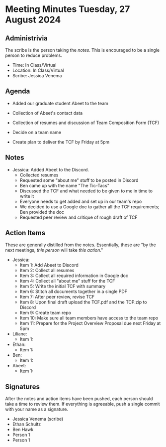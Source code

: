 # Meeting Minutes Tuesday, 27 August 2024

## Administrivia
The scribe is the person taking the _notes_. This is encouraged to be a single person to reduce problems.
* Time: In Class/Virtual
* Location: In Class/Virtual
* Scribe: Jessica Venema

## Agenda
* Added our graduate student Abeet to the team
  
* Collection of Abeet's contact data

* Collection of resumes and discussion of Team Composition Form (TCF)

* Decide on a team name

* Create plan to deliver the TCF by Friday at 5pm

## Notes
* Jessica: Added Abeet to the Discord.
	* Collected resumes
	* Requested some "about me" stuff to be posted in Discord
	* Ben came up with the name "The Tic-Tacs"
	* Discussed the TCF and what needed to be given to me in time to write it
	* Everyone needs to get added and set up in our team's repo
	* We decided to use a Google doc to gather all the TCF requirements; Ben provided the doc
	* Requested peer review and critique of rough draft of TCF

## Action Items
These are generally distilled from the notes. Essentially, these are "by the next meetings, _this person_ will take _this action_."
* Jessica: 
  * Item 1: Add Abeet to Discord
  * Item 2: Collect all resumes
  * Item 3: Collect all required information in Google doc
  * Item 4: Collect all "about me" stuff for the TCF
  * Item 5: Write the initial TCF with summary
  * Item 6: Stitch all documents together in a single PDF
  * Item 7: After peer review, revise TCF
  * Item 8: Upon final draft upload the TCF.pdf and the TCP.zip to Discord
  * Item 9: Create team repo
  * Item 10: Make sure all team members have access to the team repo
  * Item 11: Prepare for the Project Overview Proposal due next Friday at 5pm
* Liliane: 
  * Item 1:
* Ethan: 
  * Item 1:
* Ben: 
  * Item 1:
* Abeet: 
  * Item 1:


## Signatures
After the notes and action items have been pushed, each person should take a time to review them. If everything is agreeable, push a single commit with your name as a signature. 
* Jessica Venema (scribe)
* Ethan Schultz
* Ben Hawk
* Person 1
* Person 1
